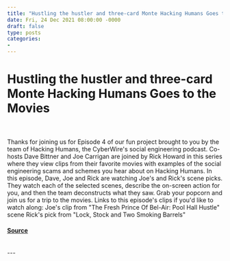```yaml
---
title: "Hustling the hustler and three-card Monte Hacking Humans Goes to the Movies"
date: Fri, 24 Dec 2021 08:00:00 -0000
draft: false
type: posts
categories: 
- 
---
```

# Hustling the hustler and three-card Monte Hacking Humans Goes to the Movies

<br/>

<br/>
Thanks for joining us for Episode 4 of our fun project brought to you by the team of Hacking Humans, the CyberWire's social engineering podcast. Co-hosts Dave Bittner and Joe Carrigan are joined by Rick Howard in this series where they view clips from their favorite movies with examples of the social engineering scams and schemes you hear about on Hacking Humans. In this episode, Dave, Joe and Rick are watching Joe's and Rick's scene picks. They watch each of the selected scenes, describe the on-screen action for you, and then the team deconstructs what they saw. Grab your popcorn and join us for a trip to the movies. Links to this episode's clips if you'd like to watch along: Joe's clip from "The Fresh Prince Of Bel-Air: Pool Hall Hustle" scene Rick's pick from "Lock, Stock and Two Smoking Barrels"

#### [Source](https://thecyberwire.com/podcasts/hacking-humans-goes-to-the-movies/4/notes)

<br/>
---
